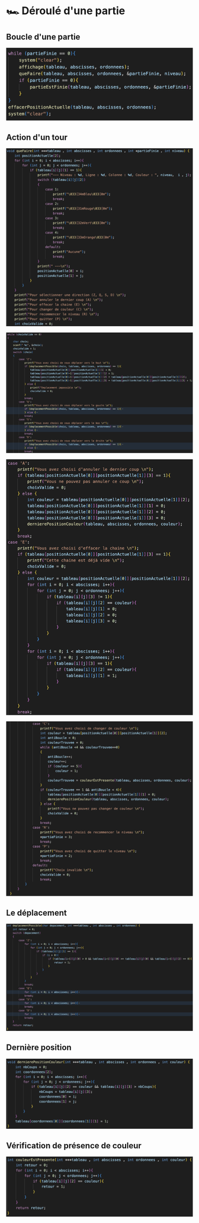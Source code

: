 # 🏎 Déroulé d'une partie

## Boucle d'une partie

![](<../.gitbook/assets/image (24).png>)

## Action d'un tour

![](<../.gitbook/assets/image (4).png>)

![](<../.gitbook/assets/image (16).png>)

![](<../.gitbook/assets/image (3).png>)

![](../.gitbook/assets/image.png)

## Le déplacement

![](<../.gitbook/assets/image (2).png>)

## Dernière position

<img src="../.gitbook/assets/image (25).png" alt="" data-size="original">

## Vérification de présence de couleur

![](<../.gitbook/assets/image (13).png>)
